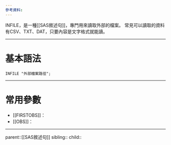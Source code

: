 ```yaml
---
參考資料:
---
```

INFILE，是一種[[SAS敘述句]]，專門用來讀取外部的檔案。
常見可以讀取的資料有CSV、TXT、DAT，只要內容是文字格式就能讀。
- - -
# 基本語法
```SAS
INFILE "外部檔案路徑";
```
- - -
# 常用參數
- [[FIRSTOBS]]：
- [[OBS]]：
- - -
parent::[[SAS敘述句]]
sibling::
child::